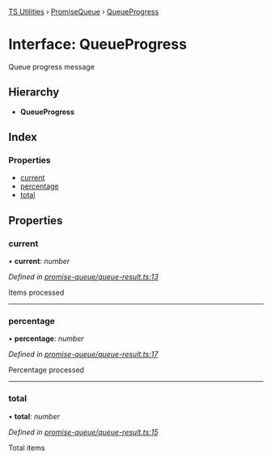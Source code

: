 [TS Utilities](../README.md) › [PromiseQueue](../modules/promisequeue.md) › [QueueProgress](promisequeue.queueprogress.md)

# Interface: QueueProgress


Queue progress message

## Hierarchy

* **QueueProgress**

## Index

### Properties

* [current](promisequeue.queueprogress.md#current)
* [percentage](promisequeue.queueprogress.md#percentage)
* [total](promisequeue.queueprogress.md#total)

## Properties

###  current

• **current**: *number*

*Defined in [promise-queue/queue-result.ts:13](https://github.com/Juraji/ts-utilities/blob/master/src/lib/promise-queue/queue-result.ts#L13)*

Items processed

___

###  percentage

• **percentage**: *number*

*Defined in [promise-queue/queue-result.ts:17](https://github.com/Juraji/ts-utilities/blob/master/src/lib/promise-queue/queue-result.ts#L17)*

Percentage processed

___

###  total

• **total**: *number*

*Defined in [promise-queue/queue-result.ts:15](https://github.com/Juraji/ts-utilities/blob/master/src/lib/promise-queue/queue-result.ts#L15)*

Total items
